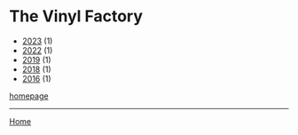 # The Vinyl Factory

  * [2023](./the-vinyl-factory-2023.md) (1)
  * [2022](./the-vinyl-factory-2022.md) (1)
  * [2019](./the-vinyl-factory-2019.md) (1)
  * [2018](./the-vinyl-factory-2018.md) (1)
  * [2016](./the-vinyl-factory-2016.md) (1)

[homepage](https://thevinylfactory.com/)

----

[Home](../index.md)
